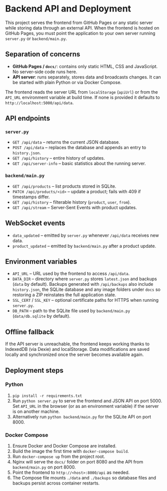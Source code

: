 # Backend API and Deployment

This project serves the frontend from GitHub Pages or any static server while storing data through an external API. When the frontend is hosted on GitHub Pages, you must point the application to your own server running `server.py` or `backend/main.py`.

## Separation of concerns

- **GitHub Pages / `docs/`**: contains only static HTML, CSS and JavaScript. No server-side code runs here.
- **API server**: runs separately, stores data and broadcasts changes. It can be started with plain Python or via Docker Compose.

The frontend reads the server URL from `localStorage` (`apiUrl`) or from the `API_URL` environment variable at build time. If none is provided it defaults to `http://localhost:5000/api/data`.

## API endpoints

### `server.py`

- `GET /api/data` – returns the current JSON database.
- `POST /api/data` – replaces the database and appends an entry to `history.json`.
- `GET /api/history` – entire history of updates.
- `GET /api/server-info` – basic statistics about the running server.

### `backend/main.py`

- `GET /api/products` – list products stored in SQLite.
- `PATCH /api/products/<id>` – update a product; fails with 409 if timestamps differ.
- `GET /api/history` – filterable history (`product`, `user`, `from`).
- `GET /api/stream` – Server‑Sent Events with product updates.

## WebSocket events

- `data_updated` – emitted by `server.py` whenever `/api/data` receives new data.
- `product_updated` – emitted by `backend/main.py` after a product update.

## Environment variables

- `API_URL` – URL used by the frontend to access `/api/data`.
- `DATA_DIR` – directory where `server.py` stores `latest.json` and backups (`data` by default).
  Backups generated with `/api/backups` also include `history.json`, the SQLite
  database and any image folders under `docs` so restoring a ZIP reinstates the
  full application state.
- `SSL_CERT` / `SSL_KEY` – optional certificate paths for HTTPS when running `server.py`.
- `DB_PATH` – path to the SQLite file used by `backend/main.py` (`data/db.sqlite` by default).

## Offline fallback

If the API server is unreachable, the frontend keeps working thanks to IndexedDB (via Dexie) and localStorage. Data modifications are saved locally and synchronized once the server becomes available again.

## Deployment steps

### Python

1. `pip install -r requirements.txt`
2. Run `python server.py` to serve the frontend and JSON API on port 5000.
   Set `API_URL` in the browser (or as an environment variable) if the server is on another machine.
3. Alternatively run `python backend/main.py` for the SQLite API on port 8000.

### Docker Compose

1. Ensure Docker and Docker Compose are installed.
2. Build the image the first time with `docker-compose build`.
3. Run `docker-compose up` from the project root.
4. Nginx will serve the `docs/` folder on port 8080 and the API from `backend/main.py` on port 8000.
5. Point the frontend to `http://<host>:8000/api` as needed.
6. The Compose file mounts `./data` and `./backups` so database files and backups persist across container restarts.

